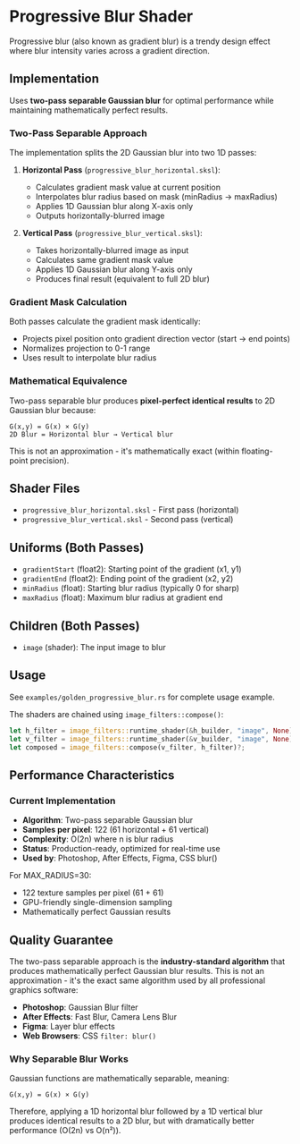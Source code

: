 # Progressive Blur Shader

Progressive blur (also known as gradient blur) is a trendy design effect where blur intensity varies across a gradient direction.

## Implementation

Uses **two-pass separable Gaussian blur** for optimal performance while maintaining mathematically perfect results.

### Two-Pass Separable Approach

The implementation splits the 2D Gaussian blur into two 1D passes:

1. **Horizontal Pass** (`progressive_blur_horizontal.sksl`):

   - Calculates gradient mask value at current position
   - Interpolates blur radius based on mask (minRadius → maxRadius)
   - Applies 1D Gaussian blur along X-axis only
   - Outputs horizontally-blurred image

2. **Vertical Pass** (`progressive_blur_vertical.sksl`):
   - Takes horizontally-blurred image as input
   - Calculates same gradient mask value
   - Applies 1D Gaussian blur along Y-axis only
   - Produces final result (equivalent to full 2D blur)

### Gradient Mask Calculation

Both passes calculate the gradient mask identically:

- Projects pixel position onto gradient direction vector (start → end points)
- Normalizes projection to 0-1 range
- Uses result to interpolate blur radius

### Mathematical Equivalence

Two-pass separable blur produces **pixel-perfect identical results** to 2D Gaussian blur because:

```
G(x,y) = G(x) × G(y)
2D Blur = Horizontal blur → Vertical blur
```

This is not an approximation - it's mathematically exact (within floating-point precision).

## Shader Files

- `progressive_blur_horizontal.sksl` - First pass (horizontal)
- `progressive_blur_vertical.sksl` - Second pass (vertical)

## Uniforms (Both Passes)

- `gradientStart` (float2): Starting point of the gradient (x1, y1)
- `gradientEnd` (float2): Ending point of the gradient (x2, y2)
- `minRadius` (float): Starting blur radius (typically 0 for sharp)
- `maxRadius` (float): Maximum blur radius at gradient end

## Children (Both Passes)

- `image` (shader): The input image to blur

## Usage

See `examples/golden_progressive_blur.rs` for complete usage example.

The shaders are chained using `image_filters::compose()`:

```rust
let h_filter = image_filters::runtime_shader(&h_builder, "image", None)?;
let v_filter = image_filters::runtime_shader(&v_builder, "image", None)?;
let composed = image_filters::compose(v_filter, h_filter)?;
```

## Performance Characteristics

### Current Implementation

- **Algorithm**: Two-pass separable Gaussian blur
- **Samples per pixel**: 122 (61 horizontal + 61 vertical)
- **Complexity**: O(2n) where n is blur radius
- **Status**: Production-ready, optimized for real-time use
- **Used by**: Photoshop, After Effects, Figma, CSS blur()

For MAX_RADIUS=30:

- 122 texture samples per pixel (61 + 61)
- GPU-friendly single-dimension sampling
- Mathematically perfect Gaussian results

## Quality Guarantee

The two-pass separable approach is the **industry-standard algorithm** that produces mathematically perfect Gaussian blur results. This is not an approximation - it's the exact same algorithm used by all professional graphics software:

- **Photoshop**: Gaussian Blur filter
- **After Effects**: Fast Blur, Camera Lens Blur
- **Figma**: Layer blur effects
- **Web Browsers**: CSS `filter: blur()`

### Why Separable Blur Works

Gaussian functions are mathematically separable, meaning:

```
G(x,y) = G(x) × G(y)
```

Therefore, applying a 1D horizontal blur followed by a 1D vertical blur produces identical results to a 2D blur, but with dramatically better performance (O(2n) vs O(n²)).
